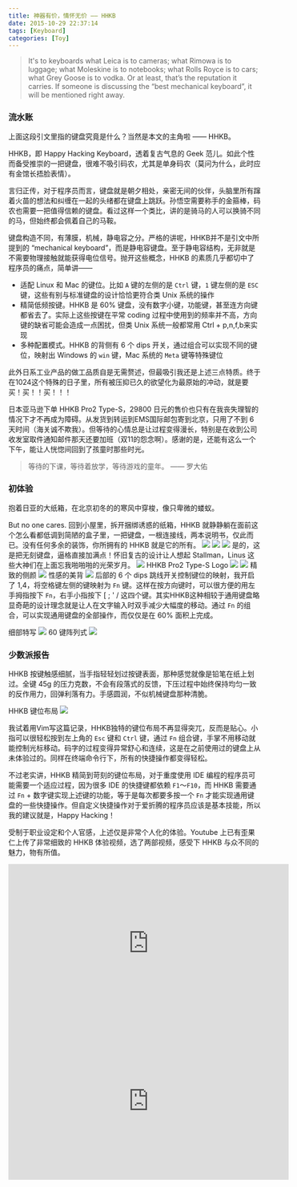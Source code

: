 ```yaml
---
title: 神器有价，情怀无价 —— HHKB
date: 2015-10-29 22:37:14
tags: [Keyboard]
categories: [Toy]
---
```


> It's to keyboards what Leica is to cameras; what Rimowa is to luggage; what Moleskine is to notebooks; what Rolls Royce is to cars; what Grey Goose is to vodka. Or at least, that’s the reputation it carries. If someone is discussing the “best mechanical keyboard”, it will be mentioned right away.

<!-- more -->

### 流水账
上面这段引文里指的键盘究竟是什么？当然是本文的主角啦 —— HHKB。

HHKB，即 Happy Hacking Keyboard，透着复古气息的 Geek 范儿。如此个性而备受推崇的一把键盘，很难不吸引码农，尤其是单身码农（莫问为什么，此时应有金馆长捂脸表情）。

言归正传，对于程序员而言，键盘就是朝夕相处，亲密无间的伙伴，头脑里所有蹿着火苗的想法和纠缠在一起的头绪都在键盘上跳跃。孙悟空需要称手的金箍棒，码农也需要一把值得信赖的键盘。看过这样一个类比，讲的是骑马的人可以换骑不同的马，但始终都会佩着自己的马鞍。

键盘构造不同，有薄膜，机械，静电容之分。严格的讲呢，HHKB并不是引文中所提到的 “mechanical keyboard”，而是静电容键盘。至于静电容结构，无非就是不需要物理接触就能获得电位信号。抛开这些概念，HHKB 的素质几乎都切中了程序员的痛点，简单讲——

* 适配 Linux 和 Mac 的键位。比如 `A` 键的左侧的是 `Ctrl` 键，`1` 键左侧的是 `ESC` 键，这些有别与标准键盘的设计恰恰更符合类 Unix 系统的操作
* 精简低频按键。HHKB 是 60% 键盘，没有数字小键，功能键，甚至连方向键都省去了。实际上这些按键在平常 coding 过程中使用到的频率并不高，方向键的缺省可能会造成一点困扰，但类 Unix 系统一般都常用 Ctrl + p,n,f,b来实现
* 多种配置模式。HHKB 的背侧有 6 个 dips 开关，通过组合可以实现不同的键位，映射出 Windows 的 `win` 键，Mac 系统的 `Meta` 键等特殊键位

此外日系工业产品的做工品质自是无需赘述，但最吸引我还是上述三点特质。终于在1024这个特殊的日子里，所有被压抑已久的欲望化为最原始的冲动，就是要
买！买！！买！！！

日本亚马逊下单 HHKB Pro2 Type-S，29800 日元的售价也只有在我丧失理智的情况下才不再成为障碍。从发货到转运到EMS国际邮包寄到北京，只用了不到 6 天时间（海关诚不欺我）。但等待的心情总是让过程变得漫长，特别是在收到公司收发室取件通知邮件那天还要加班（双11的怨念啊）。感谢的是，还能有这么一个下午，能让人恍惚间回到了孩童时那些时光。

> 等待的下课，等待着放学，等待游戏的童年。 —— 罗大佑

### 初体验

抱着日亚的大纸箱，在北京初冬的的寒风中穿梭，像只卑微的蝼蚁。

But no one cares. 回到小屋里，拆开捆绑诱惑的纸箱，HHKB 就静静躺在面前这个怎么看都低调到简陋的盒子里，一把键盘，一根连接线，两本说明书，仅此而已。没有任何多余的装饰，你所拥有的 HHKB 就是它的所有。
![](https://o70e8d1kb.qnssl.com/my-hhkb-pro2-type-s-1.jpg)
![](https://o70e8d1kb.qnssl.com/my-hhkb-pro2-type-s-2.jpg)
![](https://o70e8d1kb.qnssl.com/my-hhkb-pro2-type-s-3.jpg)
是的，这是把无刻键盘，逼格直接加满点！怀旧复古的设计让人想起 Stallman，Linus 这些大神们在上面忘我啪啪啪的光荣岁月。
![](https://o70e8d1kb.qnssl.com/my-hhkb-pro2-type-s-4.jpg)
HHKB Pro2 Type-S Logo
![](https://o70e8d1kb.qnssl.com/my-hhkb-pro2-type-s-5.jpg)
![](https://o70e8d1kb.qnssl.com/my-hhkb-pro2-type-s-6.jpg)
精致的侧颜
![](https://o70e8d1kb.qnssl.com/my-hhkb-pro2-type-s-7.jpg)
性感的美背
![](https://o70e8d1kb.qnssl.com/my-hhkb-pro2-type-s-8.jpg)
后部的 6 个 dips 跳线开关控制键位的映射，我开启了 1,4，将空格键左侧的键映射为 `Fn` 键。这样在按方向键时，可以很方便的用左手拇指按下 `Fn`，右手小指按下 [ ; ' / 这四个键。其实HHKB这种相较于通用键盘略显奇葩的设计理念就是让人在文字输入时双手减少大幅度的移动。通过 `Fn` 的组合，可以实现通用键盘的全部操作，而仅仅是在 60% 面积上完成。

细部特写
![](https://o70e8d1kb.qnssl.com/my-hhkb-pro2-type-s-9.jpg)
60 键阵列式
![](https://o70e8d1kb.qnssl.com/my-hhkb-pro2-type-s-10.jpg)

### 少数派报告

HHKB 按键触感细腻，当手指轻轻划过按键表面，那种感觉就像是铅笔在纸上划过。全键 45g 的压力克数，不会有段落式的反馈，下压过程中始终保持均匀一致的反作用力，回弹利落有力。手感圆润，不似机械键盘那种清脆。

HHKB 键位布局
![](https://o70e8d1kb.qnssl.com/my-hhkb-pro2-type-s-11.png)

我试着用Vim写这篇记录，HHKB独特的键位布局不再显得突兀，反而是贴心。小指可以很轻松按到左上角的 `Esc` 键和 `Ctrl` 键，通过 `Fn` 组合键，手掌不用移动就能控制光标移动。码字的过程变得异常舒心和连续，这是在之前使用过的键盘上从未体验过的。同样在终端命令行下，所有的快捷操作都变得轻松。

不过老实讲，HHKB 精简到苛刻的键位布局，对于重度使用 IDE 编程的程序员可能需要一个适应过程，因为很多 IDE 的快捷键都依赖 `F1`～`F10`，而 HHKB 需要通过 `Fn` + 数字键实现上述键的功能，等于是每次都要多按一个 `Fn` 才能实现通用键盘的一些快捷操作。但自定义快捷操作对于爱折腾的程序员应该是基本技能，所以我的建议就是，Happy Hacking！

受制于职业设定和个人官感，上述仅是非常个人化的体验。Youtube 上已有歪果仁上传了非常细致的 HHKB 体验视频，选了两部视频，感受下 HHKB 与众不同的魅力，物有所值。
<iframe width="560" height="315" src="https://www.youtube.com/embed/HUThTv9GYbU" frameborder="0" allowfullscreen></iframe>
<iframe width="560" height="315" src="https://www.youtube.com/embed/oCBF582h6F8" frameborder="0" allowfullscreen></iframe>
